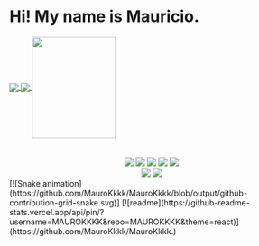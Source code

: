 <h1> Hi! My name is Mauricio. </h1>

<div>
  <a href="https://github.com/MauroKkkk">
  <img height="180em"   align="center" src="https://github-readme-stats.vercel.app/api?username=MauroKkkk&show_icons=true&theme=react&include_all_commits=true&count_private=true"/>
  <img height="180em"  align="center" src="https://github-readme-stats.vercel.app/api/top-langs/?username=MauroKkkk&layout=compact&langs_count=7&theme=react" />

  <img align="center" width="148" height="180" src="https://media1.tenor.com/images/68e8337fb4eb7e40645d832c64762a8b/tenor.gif?itemid=19443613">
</div>
 <br>
<div  align="center"> 
  <div style="display: inline_block"><br>
    <a><img src="https://img.shields.io/badge/Python-3776AB?style=for-the-badge&logo=python&logoColor=white" target="_blank"></a>
    <a><img src="https://img.shields.io/badge/TypeScript-007ACC?style=for-the-badge&logo=typescript&logoColor=white" target="_blank"></a>
    <a><img src="https://img.shields.io/badge/React Native-61DAFB?style=for-the-badge&logo=react&logoColor=white" target="_blank"></a>
    <a><img src="https://img.shields.io/badge/Express.JS-4C4C4C?style=for-the-badge&logo=express&logoColor=white" target="_blank"></a>
    <a><img src="https://img.shields.io/badge/React.JS-61DAFB?style=for-the-badge&logo=react&logoColor=white" target="_blank"></a>
</div>
  <a href="https://www.instagram.com/m4urok/" target="_blank"><img src="https://img.shields.io/badge/-Instagram-%23E4405F?style=for-the-badge&logo=instagram&logoColor=white" target="_blank"></a>
  <a href="" target="_blank"><img src="https://img.shields.io/badge/-LinkedIn-%230077B5?style=for-the-badge&logo=linkedin&logoColor=white" target="_blank"></a>  
</div>
 [![Snake animation](https://github.com/MauroKkkk/MauroKkkk/blob/output/github-contribution-grid-snake.svg)]
[![readme](https://github-readme-stats.vercel.app/api/pin/?username=MAUROKKKK&repo=MAUROKKKK&theme=react)](https://github.com/MauroKkkk/MauroKkkk.)

